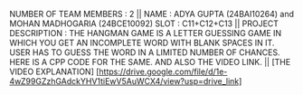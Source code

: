 NUMBER OF TEAM MEMBERS : 2 ||
NAME : ADYA GUPTA (24BAI10264) and
       MOHAN MADHOGARIA (24BCE10092)
SLOT : C11+C12+C13 ||
PROJECT DESCRIPTION : THE HANGMAN GAME IS A LETTER GUESSING GAME IN WHICH YOU GET AN INCOMPLETE WORD WITH BLANK SPACES IN IT.
                      USER HAS TO GUESS THE WORD IN A LIMITED NUMBER OF CHANCES. HERE IS A CPP CODE FOR THE SAME.
                      AND ALSO THE VIDEO LINK. ||
[THE VIDEO EXPLANATION] [https://drive.google.com/file/d/1e-4wZ99GZzhGAdckYHV1tiEwV5AuWCX4/view?usp=drive_link]

